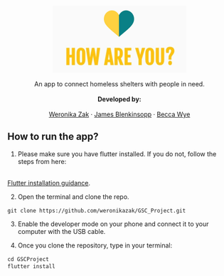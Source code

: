 <p align="center">
  <a href="https://github.com/weronikazak/GSCProject">
    <img src="images/app.jpg" alt="Logo" height="150">
  </a>

  <p align="center">
    An app to connect homeless shelters with people in need.
    <br />
    <br />
    <strong>Developed by:</strong>
    <br />
    <br />
    <a href="https://github.com/weronikazak">Weronika Zak</a>
    ·
    <a href="https://github.com/JamesBlenkinsopp">James Blenkinsopp</a>
    ·
    <a href="https://github.com/0bex0">Becca Wye</a>
  </p>
</p>

## How to run the app?
1. Please make sure you have flutter installed. If you do not, follow the steps from here:
</br> 
<a href="https://flutter.dev/docs/get-started/install">Flutter installation guidance</a>.

2. Open the terminal and clone the repo.

```
git clone https://github.com/weronikazak/GSC_Project.git
```

3. Enable the developer mode on your phone and connect it to your computer with the USB cable.

4. Once you clone the repository, type in your terminal:

```
cd GSCProject
flutter install
```
